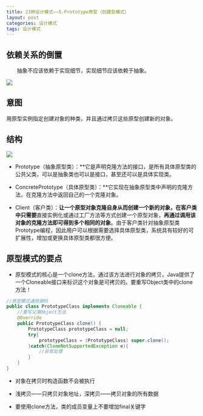 ```yaml
---
title: 23种设计模式——5.Prototype原型（创建型模式）
layout: post
categories: 设计模式
tags: 设计模式
---
```

## 依赖关系的倒置

​&emsp;&emsp;抽象不应该依赖于实现细节，实现细节应该依赖于抽象。

![](https://github.com/DaLian369/DaLian369.github.io/tree/master/img/依赖关系的倒置.jpg)

## 意图

用原型实例指定创建对象的种类，并且通过拷贝这些原型创建新的对象。

## 结构

![](https://github.com/DaLian369/DaLian369.github.io/tree/master/img/原型模式结构.jpg)

- Prototype（抽象原型类）：**它是声明克隆方法的接口，是所有具体原型类的公共父类，可以是抽象类也可以是接口，甚至还可以是具体实现类。 

- ConcretePrototype（具体原型类）：**它实现在抽象原型类中声明的克隆方法，在克隆方法中返回自己的一个克隆对象。 

- Client（客户类）：**让一个原型对象克隆自身从而创建一个新的对象，在客户类中只需要**直接实例化或通过工厂方法等方式创建一个原型对象，**再通过调用该对象的克隆方法即可得到多个相同的对象**。由于客户类针对抽象原型类Prototype编程，因此用户可以根据需要选择具体原型类，系统具有较好的可扩展性，增加或更换具体原型类都很方便。

## 原型模式的要点

- 原型模式的核心是一个clone方法，通过该方法进行对象的拷贝，Java提供了一个Cloneable接口来标识这个对象是可拷贝的。要重写Object类中的clone方法！

```java
//原型模式通用源码
public class PrototypeClass implements Cloneable {
	//重写父类Object方法
	@Override
	public PrototypeClass clone() {
		PrototypeClass prototypeClass = null;
		try{
			prototypeClass = (PrototypeClass) super.clone();
		}catch(CloneNotSupportedException e){
			//异常处理
		}
	}
}
```
- 对象在拷贝时构造函数不会被执行

- 浅拷贝——只拷贝对象地址，深拷贝——拷贝对象的所有数据

- 要使用clone方法，类的成员变量上不要增加final关键字